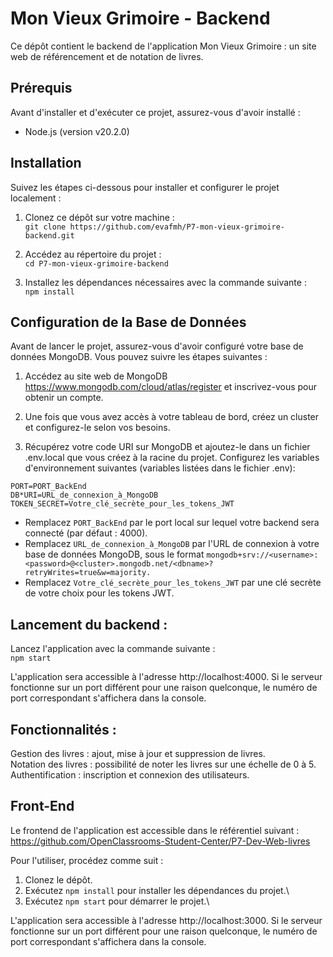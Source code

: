 # Mon Vieux Grimoire - Backend

Ce dépôt contient le backend de l'application Mon Vieux Grimoire : un site web de référencement et de notation de livres.

## Prérequis

Avant d'installer et d'exécuter ce projet, assurez-vous d'avoir installé :

-   Node.js (version v20.2.0)

## Installation

Suivez les étapes ci-dessous pour installer et configurer le projet localement :

1. Clonez ce dépôt sur votre machine :\
   `git clone https://github.com/evafmh/P7-mon-vieux-grimoire-backend.git`

2. Accédez au répertoire du projet :\
   `cd P7-mon-vieux-grimoire-backend`

3. Installez les dépendances nécessaires avec la commande suivante :\
   `npm install`

## Configuration de la Base de Données

Avant de lancer le projet, assurez-vous d'avoir configuré votre base de données MongoDB. Vous pouvez suivre les étapes suivantes :

1. Accédez au site web de MongoDB https://www.mongodb.com/cloud/atlas/register et inscrivez-vous pour obtenir un compte.

2. Une fois que vous avez accès à votre tableau de bord, créez un cluster et configurez-le selon vos besoins.

3. Récupérez votre code URI sur MongoDB et ajoutez-le dans un fichier .env.local que vous créez à la racine du projet. Configurez les variables d'environnement suivantes (variables listées dans le fichier .env):

```
PORT=PORT_BackEnd
DB*URI=URL_de_connexion_à_MongoDB
TOKEN_SECRET=Votre_clé_secrète_pour_les_tokens_JWT
```

-   Remplacez `PORT_BackEnd` par le port local sur lequel votre backend sera connecté (par défaut : 4000).
-   Remplacez `URL_de_connexion_à_MongoDB` par l'URL de connexion à votre base de données MongoDB, sous le format `mongodb+srv://<username>:<password>@<cluster>.mongodb.net/<dbname>?retryWrites=true&w=majority.`
-   Remplacez `Votre_clé_secrète_pour_les_tokens_JWT` par une clé secrète de votre choix pour les tokens JWT.

## Lancement du backend :

Lancez l'application avec la commande suivante :\
`npm start`

L'application sera accessible à l'adresse http://localhost:4000. Si le serveur fonctionne sur un port différent pour une raison quelconque, le numéro de port correspondant s'affichera dans la console.

## Fonctionnalités :

Gestion des livres : ajout, mise à jour et suppression de livres.\
Notation des livres : possibilité de noter les livres sur une échelle de 0 à 5.\
Authentification : inscription et connexion des utilisateurs.

## Front-End

Le frontend de l'application est accessible dans le référentiel suivant :\
https://github.com/OpenClassrooms-Student-Center/P7-Dev-Web-livres

Pour l'utiliser, procédez comme suit :

1. Clonez le dépôt.
2. Exécutez `npm install` pour installer les dépendances du projet.\
3. Exécutez `npm start` pour démarrer le projet.\

L'application sera accessible à l'adresse http://localhost:3000. Si le serveur fonctionne sur un port différent pour une raison quelconque, le numéro de port correspondant s'affichera dans la console.
